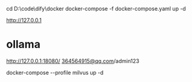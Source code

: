 cd D:\code\dify\docker
docker-compose -f docker-compose.yaml up -d

http://127.0.0.1

# ollama
http://127.0.0.1:18080/ 364564915@qq.com/admin123

docker-compose --profile milvus up -d